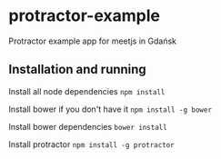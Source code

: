 protractor-example
====================

Protractor example app for meetjs in Gdańsk

## Installation and running

Install all node dependencies
```npm install```

Install bower if you don't have it
```npm install -g bower```

Install bower dependencies
```bower install```

Install protractor
```npm install -g protractor```


